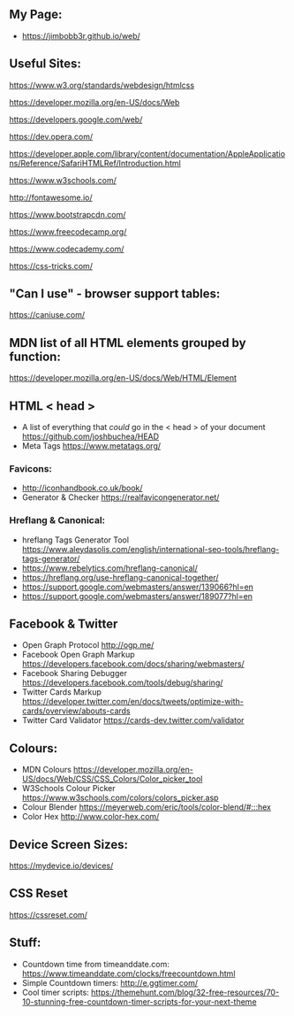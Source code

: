 ## My Page: 

- https://jimbobb3r.github.io/web/ <br>

## Useful Sites: <br>
 
https://www.w3.org/standards/webdesign/htmlcss  <br>

https://developer.mozilla.org/en-US/docs/Web <br>

https://developers.google.com/web/ <br>

https://dev.opera.com/ <br>

https://developer.apple.com/library/content/documentation/AppleApplications/Reference/SafariHTMLRef/Introduction.html <br>

https://www.w3schools.com/ <br>

http://fontawesome.io/ <br>

https://www.bootstrapcdn.com/ <br>

https://www.freecodecamp.org/ <br>

https://www.codecademy.com/ <br>

https://css-tricks.com/ <br>

## "Can I use" - browser support tables: <br>
https://caniuse.com/ <br>

## MDN list of all HTML elements grouped by function: <br>
https://developer.mozilla.org/en-US/docs/Web/HTML/Element <br>

## HTML < head > <br>
- A list of everything that *could* go in the < head > of your document https://github.com/joshbuchea/HEAD  <br>
- Meta Tags https://www.metatags.org/ <br>

### Favicons: <br>
- http://iconhandbook.co.uk/book/ <br>
- Generator & Checker https://realfavicongenerator.net/  <br>

### Hreflang & Canonical: <br>
- hreflang Tags Generator Tool https://www.aleydasolis.com/english/international-seo-tools/hreflang-tags-generator/ <br>
- https://www.rebelytics.com/hreflang-canonical/ <br>
- https://hreflang.org/use-hreflang-canonical-together/  <br>
- https://support.google.com/webmasters/answer/139066?hl=en  <br>
- https://support.google.com/webmasters/answer/189077?hl=en <br>

## Facebook & Twitter <br>
- Open Graph Protocol http://ogp.me/  <br>
- Facebook Open Graph Markup https://developers.facebook.com/docs/sharing/webmasters/ <br>
- Facebook Sharing Debugger https://developers.facebook.com/tools/debug/sharing/ <br>
- Twitter Cards Markup https://developer.twitter.com/en/docs/tweets/optimize-with-cards/overview/abouts-cards <br>
- Twitter Card Validator https://cards-dev.twitter.com/validator <br>
 
## Colours:  <br>
- MDN Colours https://developer.mozilla.org/en-US/docs/Web/CSS/CSS_Colors/Color_picker_tool <br>
- W3Schools Colour Picker https://www.w3schools.com/colors/colors_picker.asp <br>
- Colour Blender https://meyerweb.com/eric/tools/color-blend/#:::hex <br>
- Color Hex http://www.color-hex.com/ <br>

## Device Screen Sizes: <br>
https://mydevice.io/devices/ <br>

## CSS Reset <br>
https://cssreset.com/ <br>

## Stuff: <br>
- Countdown time from timeanddate.com: https://www.timeanddate.com/clocks/freecountdown.html <br> 
- Simple Countdown timers: http://e.ggtimer.com/
- Cool timer scripts: https://themehunt.com/blog/32-free-resources/70-10-stunning-free-countdown-timer-scripts-for-your-next-theme 
